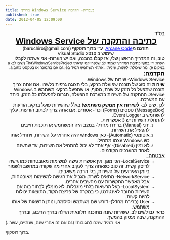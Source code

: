 ```yaml
---
title: מדריך Windows Service בעברית- הקדמה
published: true
date: 2012-04-05 12:09:00
---
```

<div dir="rtl" style="text-align:right;">
<div class="OutlineElement Rtl SCX192270846" style="font-family:Calibri, sans-serif;font-size:11px;text-align:-webkit-auto;margin:0;padding:0;">
<div class="Paragraph Rtl SCX192270846" style="color:windowtext;direction:rtl;font-size:8pt;text-align:right;vertical-align:baseline;word-wrap:normal !important;padding:0;"><span class="TextRun SCX192270846" style="font-size:11pt;word-wrap:normal !important;margin:0;padding:0;" xml:lang="HE-IL">בס"ד</span><span class="EOP SCX192270846" style="font-size:11pt;word-wrap:normal !important;margin:0;padding:0;"> </span></div>
</div>
<div class="OutlineElement Rtl SCX192270846" style="font-family:Calibri, sans-serif;font-size:11px;text-align:-webkit-auto;margin:0;padding:0;">
<div class="Paragraph Rtl SCX192270846" style="color:windowtext;direction:rtl;font-size:8pt;text-align:center;vertical-align:baseline;word-wrap:normal !important;padding:0;"><span class="TextRun Underlined SCX192270846" style="font-size:20pt;font-weight:bold;text-decoration:underline;word-wrap:normal !important;margin:0;padding:0;" xml:lang="HE-IL">כתיבה והתקנה של Windows Service</span><span class="EOP SCX192270846" style="font-size:20pt;word-wrap:normal !important;margin:0;padding:0;"> </span></div>
</div>
<div class="OutlineElement Rtl SCX192270846" style="font-family:Calibri, sans-serif;font-size:11px;text-align:-webkit-auto;margin:0;padding:0;">
<div class="Paragraph Rtl SCX192270846" style="color:windowtext;direction:rtl;font-size:8pt;text-align:center;vertical-align:baseline;word-wrap:normal !important;padding:0;"><span class="TextRun SCX192270846" style="font-size:11pt;word-wrap:normal !important;margin:0;padding:0;" xml:lang="HE-IL">תורגם מ</span><a class="Hyperlink SCX192270846" href="http://arcanecode.com/2007/05/21/windows-services-in-c-getting-started-part-1/" style="text-decoration:none;word-wrap:normal !important;margin:0;padding:0;"><span class="TextRun Underlined SCX192270846" style="color:blue;font-size:11pt;text-decoration:underline;word-wrap:normal !important;margin:0;padding:0;" xml:lang="EN-US">Arcane Code</span></a><span class="TextRun SCX192270846" style="font-size:11pt;word-wrap:normal !important;margin:0;padding:0;" xml:lang="HE-IL">  ע"י ברוך רוטקוף (baruchiro@gmail.com)</span><span class="EOP SCX192270846" style="font-size:11pt;word-wrap:normal !important;margin:0;padding:0;"> </span></div>
</div>
<div class="OutlineElement Rtl SCX192270846" style="font-family:Calibri, sans-serif;font-size:11px;text-align:-webkit-auto;margin:0;padding:0;">
<div class="Paragraph Rtl SCX192270846" style="color:windowtext;direction:rtl;font-size:8pt;text-align:center;vertical-align:baseline;word-wrap:normal !important;padding:0;"><span class="TextRun SCX192270846" style="font-size:11pt;word-wrap:normal !important;margin:0;padding:0;" xml:lang="HE-IL">שימוש ב Visual Studio 2010</span><span class="EOP SCX192270846" style="font-size:11pt;word-wrap:normal !important;margin:0;padding:0;"> </span></div>
</div>
<div class="OutlineElement Rtl SCX192270846" style="font-family:Calibri, sans-serif;font-size:11px;text-align:-webkit-auto;margin:0;padding:0;">
<div class="Paragraph Rtl SCX192270846" style="color:windowtext;direction:rtl;font-size:8pt;text-align:center;vertical-align:baseline;word-wrap:normal !important;padding:0;"></div>
</div>
<div class="OutlineElement Rtl SCX192270846" style="font-family:Calibri, sans-serif;font-size:11px;text-align:-webkit-auto;margin:0;padding:0;">
<div class="Paragraph Rtl SCX192270846" style="color:windowtext;direction:rtl;font-size:8pt;text-align:right;vertical-align:baseline;word-wrap:normal !important;padding:0;"><span class="TextRun SCX192270846" style="font-size:11pt;word-wrap:normal !important;margin:0;padding:0;" xml:lang="HE-IL">טוב, זה המדריך הראשון שלי, אז קבלו בהבנה, ואם יש הערות- אני אשמח לקבל! </span><span class="EOP SCX192270846" style="font-size:11pt;word-wrap:normal !important;margin:0;padding:0;"> </span></div>
</div>
<div class="OutlineElement Rtl SCX192270846" style="font-family:Calibri, sans-serif;font-size:11px;text-align:-webkit-auto;margin:0;padding:0;">
<div class="Paragraph Rtl SCX192270846" style="color:windowtext;direction:rtl;font-size:8pt;text-align:right;vertical-align:baseline;word-wrap:normal !important;padding:0;"></div>
</div>
<div class="OutlineElement Rtl SCX192270846" style="font-family:Calibri, sans-serif;font-size:11px;text-align:-webkit-auto;margin:0;padding:0;">
<div class="Paragraph Rtl SCX192270846" style="color:windowtext;direction:rtl;font-size:8pt;text-align:right;vertical-align:baseline;word-wrap:normal !important;padding:0;"><span class="TextRun SCX192270846" style="font-size:9pt;word-wrap:normal !important;margin:0;padding:0;" xml:lang="HE-IL">הערה: די בסוף כתיבת המדריך שמתי לב שלפרויקט קראתי Th</span><span class="TextRun SCX192270846" style="font-size:9pt;font-weight:bold;word-wrap:normal !important;margin:0;padding:0;" xml:lang="EN-US">a</span><span class="TextRun SCX192270846" style="font-size:9pt;word-wrap:normal !important;margin:0;padding:0;" xml:lang="EN-US">WindowsServiceProject (שים לב- a במקום e). מה שיכולתי לשנות, שיניתי.. אתה- תשתמש תמיד בe, גם אם בתמונה או בטקסט כתוב a.</span><span class="TextRun SCX192270846" style="font-size:9pt;word-wrap:normal !important;margin:0;padding:0;" xml:lang="HE-IL"> </span><span class="EOP SCX192270846" style="font-size:9pt;word-wrap:normal !important;margin:0;padding:0;"> </span></div>
</div>
<div class="OutlineElement Rtl SCX192270846" style="font-family:Calibri, sans-serif;font-size:11px;text-align:-webkit-auto;margin:0;padding:0;">
<div class="Paragraph Rtl SCX192270846" style="color:windowtext;direction:rtl;font-size:8pt;text-align:right;vertical-align:baseline;word-wrap:normal !important;padding:0;"><span class="TextRun Underlined SCX192270846" style="font-size:14pt;font-weight:bold;text-decoration:underline;word-wrap:normal !important;margin:0;padding:0;" xml:lang="HE-IL">
</span></div>
<div class="Paragraph Rtl SCX192270846" style="color:windowtext;direction:rtl;font-size:8pt;text-align:right;vertical-align:baseline;word-wrap:normal !important;padding:0;"><span class="TextRun Underlined SCX192270846" style="font-size:14pt;font-weight:bold;text-decoration:underline;word-wrap:normal !important;margin:0;padding:0;" xml:lang="HE-IL">
</span></div>
<div class="Paragraph Rtl SCX192270846" style="color:windowtext;direction:rtl;font-size:8pt;text-align:right;vertical-align:baseline;word-wrap:normal !important;padding:0;"><span class="TextRun Underlined SCX192270846" style="font-size:14pt;font-weight:bold;text-decoration:underline;word-wrap:normal !important;margin:0;padding:0;" xml:lang="HE-IL">הקדמה:</span><span class="EOP SCX192270846" style="font-size:14pt;word-wrap:normal !important;margin:0;padding:0;"> </span></div>
</div>
<div class="OutlineElement Rtl SCX192270846" style="font-family:Calibri, sans-serif;font-size:11px;text-align:-webkit-auto;margin:0;padding:0;">
<div class="Paragraph Rtl SCX192270846" style="color:windowtext;direction:rtl;font-size:8pt;text-align:right;vertical-align:baseline;word-wrap:normal !important;padding:0;"><span class="TextRun SCX192270846" style="font-size:11pt;word-wrap:normal !important;margin:0;padding:0;" xml:lang="EN-US">Windows Service- שירות של Windows.</span><span class="EOP SCX192270846" style="font-size:11pt;word-wrap:normal !important;margin:0;padding:0;"> </span></div>
</div>
<div class="OutlineElement Rtl SCX192270846" style="font-family:Calibri, sans-serif;font-size:11px;text-align:-webkit-auto;margin:0;padding:0;">
<div class="Paragraph Rtl SCX192270846" style="color:windowtext;direction:rtl;font-size:8pt;text-align:right;vertical-align:baseline;word-wrap:normal !important;padding:0;"><span class="TextRun SCX192270846" style="font-size:11pt;font-weight:bold;word-wrap:normal !important;margin:0;padding:0;" xml:lang="HE-IL">שירות</span><span class="TextRun SCX192270846" style="font-size:11pt;word-wrap:normal !important;margin:0;padding:0;" xml:lang="HE-IL"> זה סוג של תוכנה שפועלת ברקע, בלי תצוגה גרפית כלשהו. אם אתה צריך תוכנה שתפעל כל הזמן על שרת, מסוף, או שתפעל ברקע- תשתמש ב Windows Service. ההתקנה של השירות במערכת ההפעלה, תגרום להפעלתו כל הזמן, ביחד עם המערכת.</span><span class="EOP SCX192270846" style="font-size:11pt;word-wrap:normal !important;margin:0;padding:0;"> </span></div>
</div>
<div class="OutlineElement Rtl SCX192270846" style="font-family:Calibri, sans-serif;font-size:11px;text-align:-webkit-auto;margin:0;padding:0;">
<div class="Paragraph Rtl SCX192270846" style="color:windowtext;direction:rtl;font-size:8pt;text-align:right;vertical-align:baseline;word-wrap:normal !important;padding:0;"><span class="TextRun SCX192270846" style="font-size:11pt;word-wrap:normal !important;margin:0;padding:0;" xml:lang="HE-IL">לכן, שים לב- </span><span class="TextRun SCX192270846" style="font-size:11pt;font-weight:bold;word-wrap:normal !important;margin:0;padding:0;" xml:lang="HE-IL">לשירות אין ממשק משתמש!</span><span class="TextRun SCX192270846" style="font-size:11pt;word-wrap:normal !important;margin:0;padding:0;" xml:lang="HE-IL"> בגלל שהשירות פועל ברקע, הודעות (MessageBox) טפסים (Forms) וכד'- אסורים. אם אתה צריך לכתוב הודעות, עליך להשתמש ב Event Logger.</span><span class="EOP SCX192270846" style="font-size:11pt;word-wrap:normal !important;margin:0;padding:0;"> </span></div>
</div>
<div class="OutlineElement Rtl SCX192270846" style="font-family:Calibri, sans-serif;font-size:11px;text-align:-webkit-auto;margin:0;padding:0;">
<div class="Paragraph Rtl SCX192270846" style="color:windowtext;direction:rtl;font-size:8pt;text-align:right;vertical-align:baseline;word-wrap:normal !important;padding:0;"><span class="TextRun SCX192270846" style="font-size:11pt;word-wrap:normal !important;margin:0;padding:0;" xml:lang="HE-IL">להתחלת השירות יש 3 אפשרויות.</span><span class="EOP SCX192270846" style="font-size:11pt;word-wrap:normal !important;margin:0;padding:0;"> </span></div>
</div>
<ol class="NumberListStyle1 SCX192270846" start="1" style="font-family:Calibri, sans-serif;font-size:11px;text-align:-webkit-auto;margin:0;padding:0;">
<li class="OutlineElement Rtl SCX192270846" style="font-size:8pt;vertical-align:baseline;margin:0 48px 0 0;padding:0;">
<div class="Paragraph Rtl SCX192270846" style="color:windowtext;direction:rtl;font-size:8pt;text-align:right;vertical-align:baseline;word-wrap:normal !important;padding:0;"><span class="TextRun SCX192270846" style="font-size:11pt;word-wrap:normal !important;margin:0;padding:0;" xml:lang="HE-IL">ידני (Manual) ברירת מחדל- במצב הזה המשתמש או תוכנית חייבים להפעיל את השירות.</span><span class="EOP SCX192270846" style="font-size:11pt;word-wrap:normal !important;margin:0;padding:0;"> </span></div>
<span class="ListGhost SCX192270846" style="margin:0;padding:0;"></span></li>
<li class="OutlineElement Rtl SCX192270846" style="font-size:8pt;vertical-align:baseline;margin:0 48px 0 0;padding:0;">
<div class="Paragraph Rtl SCX192270846" style="color:windowtext;direction:rtl;font-size:8pt;text-align:right;vertical-align:baseline;word-wrap:normal !important;padding:0;"><span class="TextRun SCX192270846" style="font-size:11pt;word-wrap:normal !important;margin:0;padding:0;" xml:lang="HE-IL">אוטומטי (Automatic)- כאן windows יהיה אחראי על השירות, ויתחיל אותו כש Windows עצמו מתחיל.</span><span class="EOP SCX192270846" style="font-size:11pt;word-wrap:normal !important;margin:0;padding:0;"> </span></div>
<span class="ListGhost SCX192270846" style="margin:0;padding:0;"></span></li>
<li class="OutlineElement Rtl SCX192270846" style="font-size:8pt;vertical-align:baseline;margin:0 48px 0 0;padding:0;">
<div class="Paragraph Rtl SCX192270846" style="color:windowtext;direction:rtl;font-size:8pt;text-align:right;vertical-align:baseline;word-wrap:normal !important;padding:0;"><span class="TextRun SCX192270846" style="font-size:11pt;word-wrap:normal !important;margin:0;padding:0;" xml:lang="HE-IL">לא זמין (Disabled)- אף אחד לא יכול להתחיל את השירות, עד שתשנה לאחד מהערכים הקודמים.</span><span class="EOP SCX192270846" style="font-size:11pt;word-wrap:normal !important;margin:0;padding:0;"> </span></div>
<span class="ListGhost SCX192270846" style="margin:0;padding:0;"></span></li>
</ol>
<div class="OutlineElement Rtl SCX192270846" style="font-family:Calibri, sans-serif;font-size:11px;text-align:-webkit-auto;margin:0;padding:0;">
<div class="Paragraph Rtl SCX192270846" style="color:windowtext;direction:rtl;font-size:8pt;text-align:right;vertical-align:baseline;word-wrap:normal !important;padding:0;"></div>
</div>
<div class="OutlineElement Rtl SCX192270846" style="font-family:Calibri, sans-serif;font-size:11px;text-align:-webkit-auto;margin:0;padding:0;">
<div class="Paragraph Rtl SCX192270846" style="color:windowtext;direction:rtl;font-size:8pt;text-align:right;vertical-align:baseline;word-wrap:normal !important;padding:0;"><span class="TextRun Underlined SCX192270846" style="font-size:12pt;text-decoration:underline;word-wrap:normal !important;margin:0;padding:0;" xml:lang="HE-IL">אבטחה:</span><span class="TextRun Underlined SCX192270846" style="font-size:12pt;text-decoration:underline;word-wrap:normal !important;margin:0;padding:0;" xml:lang="HE-IL"> </span><span class="EOP SCX192270846" style="font-size:12pt;word-wrap:normal !important;margin:0;padding:0;"> </span></div>
</div>
<ul class="BulletListStyle1 SCX192270846" style="font-family:Calibri, sans-serif;font-size:11px;text-align:-webkit-auto;margin:0;padding:0;">
<li class="OutlineElement Rtl SCX192270846" style="font-size:8pt;vertical-align:baseline;margin:0 48px 0 0;padding:0;">
<div class="Paragraph Rtl SCX192270846" style="color:windowtext;direction:rtl;font-size:8pt;text-align:right;vertical-align:baseline;word-wrap:normal !important;padding:0;"><span class="TextRun SCX192270846" style="font-size:11pt;word-wrap:normal !important;margin:0;padding:0;" xml:lang="EN-US">LocalService- הכי מוגן. אין אפשרות גישה למשימות מאובטחות כמו גישה לדיסק קשיח. זה טוב כשאתה צריך לעקוב אחרי מה שקורה במחשב ולשמור ביומן האירועים של השירות, בלי הרבה משאבים.</span><span class="EOP SCX192270846" style="font-size:11pt;word-wrap:normal !important;margin:0;padding:0;"> </span></div>
<span class="ListGhost SCX192270846" style="margin:0;padding:0;"></span></li>
<li class="OutlineElement Rtl SCX192270846" style="font-size:8pt;vertical-align:baseline;margin:0 48px 0 0;padding:0;">
<div class="Paragraph Rtl SCX192270846" style="color:windowtext;direction:rtl;font-size:8pt;text-align:right;vertical-align:baseline;word-wrap:normal !important;padding:0;"><span class="TextRun SCX192270846" style="font-size:11pt;word-wrap:normal !important;margin:0;padding:0;" xml:lang="EN-US">NetworkService- מתאים לשרת. מגביל את הגישה למשימות מאובטחות, אבל מאפשר התקשרות עם מחשבים אחרים.</span><span class="EOP SCX192270846" style="font-size:11pt;word-wrap:normal !important;margin:0;padding:0;"> </span></div>
<span class="ListGhost SCX192270846" style="margin:0;padding:0;"></span></li>
<li class="OutlineElement Rtl SCX192270846" style="font-size:8pt;vertical-align:baseline;margin:0 48px 0 0;padding:0;">
<div class="Paragraph Rtl SCX192270846" style="color:windowtext;direction:rtl;font-size:8pt;text-align:right;vertical-align:baseline;word-wrap:normal !important;padding:0;"><span class="TextRun SCX192270846" style="font-size:11pt;word-wrap:normal !important;margin:0;padding:0;" xml:lang="EN-US">LocalSystem- בעל הרשאות בלתי מוגבלות. לא מומלץ לבחור בזה אם השירות מחובר לאינטרנט, כי במקרה של פריצת הקוד, התוצאות יכולות להיות קשות.</span><span class="EOP SCX192270846" style="font-size:11pt;word-wrap:normal !important;margin:0;padding:0;"> </span></div>
<span class="ListGhost SCX192270846" style="margin:0;padding:0;"></span></li>
<li class="OutlineElement Rtl SCX192270846" style="font-size:8pt;vertical-align:baseline;margin:0 48px 0 0;padding:0;">
<div class="Paragraph Rtl SCX192270846" style="color:windowtext;direction:rtl;font-size:8pt;text-align:right;vertical-align:baseline;word-wrap:normal !important;padding:0;"><span class="TextRun SCX192270846" style="font-size:11pt;word-wrap:normal !important;margin:0;padding:0;" xml:lang="EN-US">User (ברירת מחדל)- דורש שם משתמש וסיסמה, ונותן הרשאות של אותו משתמש.</span><span class="EOP SCX192270846" style="font-size:11pt;word-wrap:normal !important;margin:0;padding:0;"> </span></div>
<span class="ListGhost SCX192270846" style="margin:0;padding:0;"></span></li>
</ul>
<div class="OutlineElement Rtl SCX192270846" style="font-family:Calibri, sans-serif;font-size:11px;text-align:-webkit-auto;margin:0;padding:0;">
<div class="Paragraph Rtl SCX192270846" style="color:windowtext;direction:rtl;font-size:8pt;text-align:right;vertical-align:baseline;word-wrap:normal !important;padding:0;"></div>
</div>
<div class="OutlineElement Rtl SCX192270846" style="font-family:Calibri, sans-serif;font-size:11px;text-align:-webkit-auto;margin:0;padding:0;">
<div class="Paragraph Rtl SCX192270846" style="color:windowtext;direction:rtl;font-size:8pt;text-align:right;vertical-align:baseline;word-wrap:normal !important;padding:0;"><span class="TextRun SCX192270846" style="font-size:11pt;word-wrap:normal !important;margin:0;padding:0;" xml:lang="HE-IL">כדאי גם לשים לב, ששירות שונה מתוכנה חלונאית רגילה בדרך הדיבוג, ובדרך ההתקנה, שבה נעסוק בהמשך.</span><span class="EOP SCX192270846" style="font-size:11pt;word-wrap:normal !important;margin:0;padding:0;"> </span></div>
</div>
<div class="OutlineElement Rtl SCX192270846" style="font-family:Calibri, sans-serif;font-size:11px;text-align:-webkit-auto;margin:0;padding:0;">
<div class="Paragraph Rtl SCX192270846" style="color:windowtext;direction:rtl;font-size:8pt;text-align:right;vertical-align:baseline;word-wrap:normal !important;padding:0;"></div>
</div>
</div>

<div class="blogger-post-footer">אני תמיד שמח לתגובות!
(גם אם זה אחרי שנה, שנתיים, עשר..)

ברוך רוטקוף.

</div>